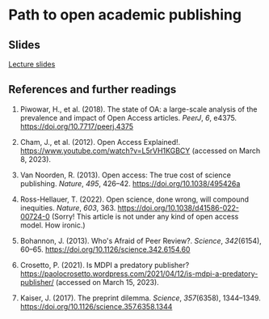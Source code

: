 # Path to open academic publishing

## Slides

[Lecture slides](https://docs.google.com/presentation/d/1FBPQPqnmWH1AVhaOExWO_YEXVDqcnJ0vzQAZhv_YXXc/edit?usp=sharing)


## References and further readings

1. Piwowar, H., et al. (2018). The state of OA: a large-scale analysis of the prevalence and impact of Open Access articles. *PeerJ*, *6*, e4375. https://doi.org/10.7717/peerj.4375

2. Cham, J., et al. (2012). Open Access Explained!. https://www.youtube.com/watch?v=L5rVH1KGBCY (accessed on March 8, 2023).

3. Van Noorden, R. (2013). Open access: The true cost of science publishing. *Nature*, *495*, 426–42. https://doi.org/10.1038/495426a

4. Ross-Hellauer, T. (2022). Open science, done wrong, will compound inequities. *Nature*, *603*, 363. https://doi.org/10.1038/d41586-022-00724-0 (Sorry! This article is not under any kind of open access model. How ironic.)

5. Bohannon, J. (2013). Who's Afraid of Peer Review?. *Science*, *342*(6154), 60–65. https://doi.org/10.1126/science.342.6154.60

6. Crosetto, P. (2021). Is MDPI a predatory publisher? https://paolocrosetto.wordpress.com/2021/04/12/is-mdpi-a-predatory-publisher/ (accessed on March 15, 2023).

7. Kaiser, J. (2017). The preprint dilemma. *Science*, *357*(6358), 1344–1349. https://doi.org/10.1126/science.357.6358.1344